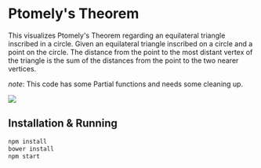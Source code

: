 # Ptomely's Theorem

This visualizes Ptomely's Theorem regarding an equilateral triangle inscribed in a circle.
Given an equilateral triangle inscribed on a circle and a point on the circle.
The distance from the point to the most distant vertex of the triangle is the sum of the distances from the point to the two nearer vertices.

*note*: This code has some Partial functions and needs some cleaning up.

![](https://media.giphy.com/media/flTg9mZBFn4yY/giphy.gif)

## Installation & Running

```bash
npm install
bower install
npm start
```

